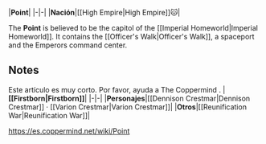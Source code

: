 |**Point**|
|-|-|
|**Nación**|[[High Empire\|High Empire]]🐱︎|

The **Point** is believed to be the capitol of the [[Imperial Homeworld\|Imperial Homeworld]]. It contains the [[Officer's Walk\|Officer's Walk]], a spaceport and the Emperors command center.


## Notes

Este artículo es muy corto. Por favor, ayuda a The Coppermind .
|**[[Firstborn\|Firstborn]]**|
|-|-|
|**Personajes**|[[Dennison Crestmar\|Dennison Crestmar]] · [[Varion Crestmar\|Varion Crestmar]]|
|**Otros**|[[Reunification War\|Reunification War]]|



https://es.coppermind.net/wiki/Point